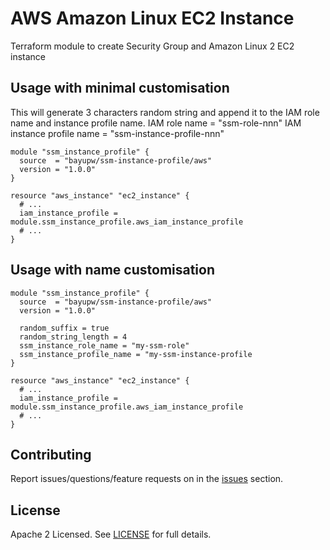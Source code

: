 # AWS Amazon Linux EC2 Instance

Terraform module to create Security Group and Amazon Linux 2 EC2 instance

## Usage with minimal customisation

This will generate 3 characters random string and append it to the IAM role name and instance profile name.
IAM role name = "ssm-role-nnn"
IAM instance profile name = "ssm-instance-profile-nnn"

```hcl
module "ssm_instance_profile" {
  source  = "bayupw/ssm-instance-profile/aws"
  version = "1.0.0"
}

resource "aws_instance" "ec2_instance" {
  # ...
  iam_instance_profile = module.ssm_instance_profile.aws_iam_instance_profile
  # ...
}

```

## Usage with name customisation

```hcl
module "ssm_instance_profile" {
  source  = "bayupw/ssm-instance-profile/aws"
  version = "1.0.0"

  random_suffix = true
  random_string_length = 4
  ssm_instance_role_name = "my-ssm-role"
  ssm_instance_profile_name = "my-ssm-instance-profile
}

resource "aws_instance" "ec2_instance" {
  # ...
  iam_instance_profile = module.ssm_instance_profile.aws_iam_instance_profile
  # ...
}
```

## Contributing

Report issues/questions/feature requests on in the [issues](https://github.com/bayupw/terraform-aws-amazon-linux-2/issues/new) section.

## License

Apache 2 Licensed. See [LICENSE](https://github.com/bayupw/terraform-aws-amazon-linux-2/tree/master/LICENSE) for full details.